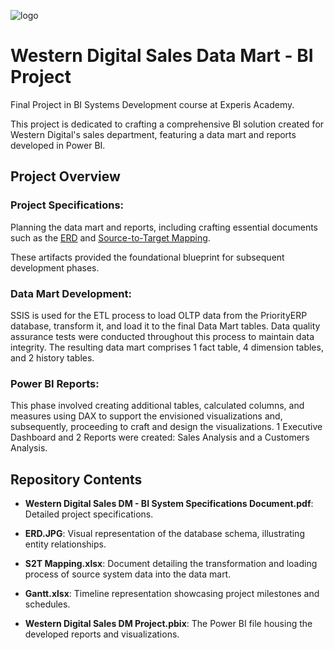 ![logo](https://github.com/user-attachments/assets/60d92458-c79a-4968-bacc-ca2840627291)

# Western Digital Sales Data Mart -  BI Project
Final Project in BI Systems Development course at Experis Academy.

This project is dedicated to crafting a comprehensive BI solution created for Western Digital's sales department, featuring a data mart and reports developed in Power BI.

## Project Overview
### Project Specifications:
Planning the data mart and reports, including crafting essential documents such as the [ERD](https://drawsql.app/teams/bi-developer-course-experis-academy/diagrams/western-digital-erd) and [Source-to-Target Mapping](https://github.com/OdeliaHochman/Western-Digital-Sales-Data-Mart--BI-Project/blob/main/S2T%20Mapping.xlsx).

These artifacts provided the foundational blueprint for subsequent development phases.

### Data Mart Development: 
SSIS is used for the ETL process to load OLTP data from the PriorityERP database, transform it, and load it to the final Data Mart tables.
Data quality assurance tests were conducted throughout this process to maintain data integrity. 
The resulting data mart comprises 1 fact table, 4 dimension tables, and 2 history tables.

### Power BI Reports:
This phase involved creating additional tables, calculated columns, and measures using DAX to support the envisioned visualizations and, subsequently, proceeding to craft and design the visualizations.
1 Executive Dashboard and 2 Reports were created: Sales Analysis and a Customers Analysis.

## Repository Contents
* **Western Digital Sales DM - BI System Specifications Document.pdf**: Detailed project specifications.

* **ERD.JPG**: Visual representation of the database schema, illustrating entity relationships.

* **S2T Mapping.xlsx**: Document detailing the transformation and loading process of source system data into the data mart.

* **Gantt.xlsx**: Timeline representation showcasing project milestones and schedules.

* **Western Digital Sales DM Project.pbix**: The Power BI file housing the developed reports and visualizations.
